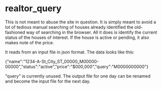 # realtor_query

This is not meant to abuse the site in question. It is simply meant to avoid a lot of tedious manual searching of houses already identified the old-fashioned way of searching in the browser. All it does is identify the current status of the houses of interest. If the house is active or pending, it also makes note of the price.

It reads from an input file in json format. The data looks like this:

{"name":"1234-A-St_City_ST_00000_M00000-00000","status":"active","price":"$000,000","query":"M0000000000"}

"query" is currently unused. The output file for one day can be renamed and become the input file for the next day.
